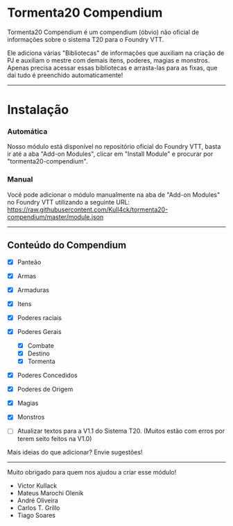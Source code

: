 # Tormenta20 Compendium

Tormenta20 Compendium é um compendium (óbvio) não oficial de informações sobre o sistema T20 para o Foundry VTT.

Ele adiciona várias "Bibliotecas" de informações que auxiliam na criação de PJ e auxiliam o mestre com demais itens, poderes, magias e monstros.
Apenas precisa acessar essas bibliotecas e arrasta-las para as fixas, que dai tudo é preenchido automaticamente!

---

# Instalação

### Automática

Nosso módulo está disponível no repositório oficial do Foundry VTT, basta ir até a aba "Add-on Modules", clicar em "Install Module" e procurar por "tormenta20-compendium".

### Manual

Você pode adicionar o módulo manualmente na aba de "Add-on Modules" no Foundry VTT utilizando a seguinte URL:
https://raw.githubusercontent.com/Kull4ck/tormenta20-compendium/master/module.json

---

## Conteúdo do Compendium

- [x] Panteão
- [x] Armas
- [x] Armaduras
- [x] Itens
- [x] Poderes raciais
- [x] Poderes Gerais
  - [x] Combate
  - [x] Destino
  - [x] Tormenta
- [x] Poderes Concedidos
- [x] Poderes de Origem
- [x] Magias
- [x] Monstros
- [ ] Atualizar textos para a V1.1 do Sistema T20. (Muitos estão com erros por terem seito feitos na V1.0)


Mais ideias do que adicionar? Envie sugestões!

---

Muito obrigado para quem nos ajudou a criar esse módulo!

- Victor Kullack
- Mateus Marochi Olenik
- André Oliveira
- Carlos T. Grillo
- Tiago Soares
